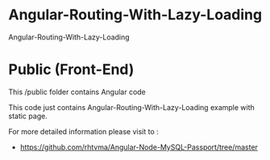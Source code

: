 # Angular-Routing-With-Lazy-Loading
Angular-Routing-With-Lazy-Loading

# Public (Front-End)

This /public folder contains Angular code 

This code just contains Angular-Routing-With-Lazy-Loading example with static page.

For more detailed information please visit to :

 * https://github.com/rhtvma/Angular-Node-MySQL-Passport/tree/master